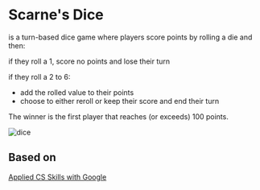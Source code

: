 # Scarne's Dice

is a turn-based dice game where players score points by rolling a die and then:

if they roll a 1, score no points and lose their turn

if they roll a 2 to 6:
- add the rolled value to their points
- choose to either reroll or keep their score and end their turn

The winner is the first player that reaches (or exceeds) 100 points.

![dice](gifs/scarnes_dice.gif)

## Based on
[Applied CS Skills with Google](https://appliedcsskills.withgoogle.com/modules/zz_acswa/_static/unit6lesson8.html)

